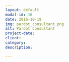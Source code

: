 ```yaml
---
layout: default
modal-id: 16
date: 2016-10-19
img: pardot_consultant.png
alt: Pardot Consultant
project-date: 
client: 
category: 
description: 

---
```

